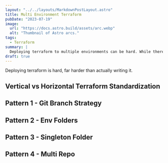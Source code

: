 ```yaml
---
layout: "../../layouts/MarkdownPostLayout.astro"
title: Multi Environment Terraform
pubDate: "2023-07-19"
image:
  url: "https://docs.astro.build/assets/arc.webp"
  alt: "Thumbnail of Astro arcs."
tags:
  - Terraform
summary: |
  Deploying terraform to multiple environments can be hard. While there are a few established patterns, most come with a handfull of trade-offs.
draft: true
---
```


Deploying terraform is hard, far harder than actually writing it.

## Vertical vs Horizontal Terraform Standardization

## Pattern 1 - Git Branch Strategy

## Pattern 2 - Env Folders

## Pattern 3 - Singleton Folder

## Pattern 4 - Multi Repo
